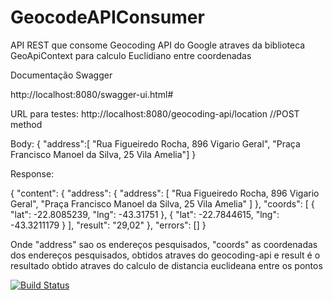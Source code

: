 # GeocodeAPIConsumer
API REST que consome Geocoding API do Google atraves da biblioteca GeoApiContext para calculo Euclidiano entre coordenadas

Documentação Swagger

http://localhost:8080/swagger-ui.html#

URL para testes: http://localhost:8080/geocoding-api/location   //POST method

Body: {
	"address":[
		"Rua Figueiredo Rocha, 896 Vigario Geral",
		"Praça Francisco Manoel da Silva, 25 Vila Amelia"]
}

Response:

{
    "content": {
        "address": {
            "address": [
                "Rua Figueiredo Rocha, 896 Vigario Geral",
                "Praça Francisco Manoel da Silva, 25 Vila Amelia"
            ]
        },
        "coords": [
            {
                "lat": -22.8085239,
                "lng": -43.31751
            },
            {
                "lat": -22.7844615,
                "lng": -43.3211179
            }
        ],
        "result": "29,02"
    },
    "errors": []
}

Onde "address" sao os endereços pesquisados, "coords" as coordenadas dos endereços pesquisados, obtidos 
atraves do geocoding-api e result é o resultado obtido atraves do calculo de distancia euclideana entre os pontos


[![Build Status](https://travis-ci.org/tchavess/GeocodeAPIConsumer.svg?branch=master)](https://travis-ci.org/tchavess/GeocodeAPIConsumer)
